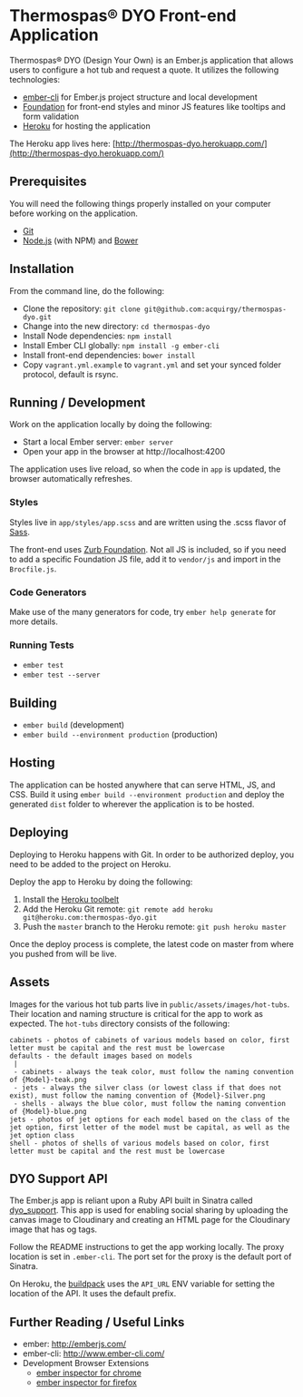 # Thermospas&reg; DYO Front-end Application

Thermospas&reg; DYO (Design Your Own) is an Ember.js application that allows users to
configure a hot tub and request a quote. It utilizes the following technologies:

- [ember-cli](http://www.ember-cli.com/) for Ember.js project structure and
  local development
- [Foundation](http://foundation.zurb.com/) for front-end styles and minor JS
  features like tooltips and form validation
- [Heroku](https://www.heroku.com/) for hosting the application

The Heroku app lives here: [http://thermospas-dyo.herokuapp.com/](http://thermospas-dyo.herokuapp.com/)

## Prerequisites

You will need the following things properly installed on your computer before
working on the application.

* [Git](http://git-scm.com/)
* [Node.js](http://nodejs.org/) (with NPM) and [Bower](http://bower.io/)

## Installation

From the command line, do the following:

* Clone the repository: `git clone git@github.com:acquirgy/thermospas-dyo.git`
* Change into the new directory: `cd thermospas-dyo`
* Install Node dependencies: `npm install`
* Install Ember CLI globally: `npm install -g ember-cli`
* Install front-end dependencies: `bower install`
* Copy `vagrant.yml.example` to `vagrant.yml` and set your synced folder protocol, default is rsync.

## Running / Development

Work on the application locally by doing the following:

* Start a local Ember server: `ember server`
* Open your app in the browser at http://localhost:4200

The application uses live reload, so when the code in `app` is updated, the
browser automatically refreshes.

### Styles

Styles live in `app/styles/app.scss` and are written using the .scss flavor of
[Sass](http://sass-lang.com).

The front-end uses [Zurb Foundation](http://foundation.zurb.com/). Not all JS is
included, so if you need to add a specific Foundation JS file, add it to
`vendor/js` and import in the `Brocfile.js`.

### Code Generators

Make use of the many generators for code, try `ember help generate` for more
details.

### Running Tests

* `ember test`
* `ember test --server`

## Building

* `ember build` (development)
* `ember build --environment production` (production)

## Hosting

The application can be hosted anywhere that can serve HTML, JS, and CSS. Build
it using `ember build --environment production` and deploy the generated `dist`
folder to wherever the application is to be hosted.

## Deploying

Deploying to Heroku happens with Git. In order to be authorized deploy, you need
to be added to the project on Heroku.

Deploy the app to Heroku by doing the following:

1. Install the [Heroku toolbelt](https://toolbelt.heroku.com/)
2. Add the Heroku Git remote: `git remote add heroku git@heroku.com:thermospas-dyo.git`
3. Push the `master` branch to the Heroku remote: `git push heroku master`

Once the deploy process is complete, the latest code on master from where you
pushed from will be live.

## Assets

Images for the various hot tub parts live in `public/assets/images/hot-tubs`.
Their location and naming structure is critical for the app to work as expected. The `hot-tubs`
directory consists of the following:

``` text
cabinets - photos of cabinets of various models based on color, first letter must be capital and the rest must be lowercase
defaults - the default images based on models
 |
 - cabinets - always the teak color, must follow the naming convention of {Model}-teak.png
 - jets - always the silver class (or lowest class if that does not exist), must follow the naming convention of {Model}-Silver.png
 - shells - always the blue color, must follow the naming convention of {Model}-blue.png
jets - photos of jet options for each model based on the class of the jet option, first letter of the model must be capital, as well as the jet option class
shell - photos of shells of various models based on color, first letter must be capital and the rest must be lowercase
```

## DYO Support API

The Ember.js app is reliant upon a Ruby API built in Sinatra called
[dyo_support](https://github.com/acquirgy/dyo_support). This app is used for
enabling social sharing by uploading the canvas image to Cloudinary and creating
an HTML page for the Cloudinary image that has og tags.

Follow the README instructions to get the app working locally. The proxy
location is set in `.ember-cli`. The port set for the proxy is the default port
of Sinatra.

On Heroku, the
[buildpack](https://github.com/tonycoco/heroku-buildpack-ember-cli#api-proxy)
uses the `API_URL` ENV variable for setting the location of the API. It uses the
default prefix.

## Further Reading / Useful Links

* ember: http://emberjs.com/
* ember-cli: http://www.ember-cli.com/
* Development Browser Extensions
  * [ember inspector for chrome](https://chrome.google.com/webstore/detail/ember-inspector/bmdblncegkenkacieihfhpjfppoconhi)
  * [ember inspector for firefox](https://addons.mozilla.org/en-US/firefox/addon/ember-inspector/)
